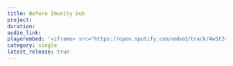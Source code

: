 ```yaml
---
title: Before Imunity Dub
project:
duration:
audio_link:
playerembed: '<iframe> src="https://open.spotify.com/embed/track/4wSt2cquqVsDSg9FAyKo6i" width="300" height="80" frameborder="0" allowtransparency="true" allow="encrypted-media"</iframe>'
category: single
latest_release: true
---
```


